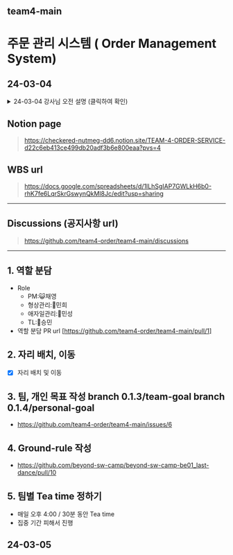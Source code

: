 ## team4-main

# 주문 관리 시스템 ( Order Management System)

## 24-03-04

<details>
    <summary>24-03-04 강사님 오전 설명 (클릭하여 확인)</summary>

```
* wbs 작성
 - 일정이 바뀔 때 마다, 지속적인 수정 및 회고
 - versioning을 통해서 여러 가지 버전들을 관리. (대안 = 다른 버전)
 - code랑 매치될 수 있게. 버전을 관리한다. 

* refactoring.
 - ...?
```

</details>

## Notion page
> https://checkered-nutmeg-dd6.notion.site/TEAM-4-ORDER-SERVICE-d22c6eb413ce499db20adf3b6e800eaa?pvs=4

## WBS url

> https://docs.google.com/spreadsheets/d/1lLhSgIAP7GWLkH6b0-rhK7fe6LqrSkrGswynQkMl8Jc/edit?usp=sharing

------

## Discussions (공지사항 url)

> https://github.com/team4-order/team4-main/discussions
------
## 1. 역할 분담
- Role 
    - PM:😺채영 
    - 형상관리:🦔민희 
    - 애자일관리:🐯민성 
    - TL:🐹승민
- 역할 분담 PR url [https://github.com/team4-order/team4-main/pull/1]



## 2. 자리 배치, 이동
- [x] 자리 배치 및 이동
      
## 3. 팀, 개인 목표 작성 branch 0.1.3/team-goal branch 0.1.4/personal-goal
- https://github.com/team4-order/team4-main/issues/6

## 4. Ground-rule 작성
- https://github.com/beyond-sw-camp/beyond-sw-camp-be01_last-dance/pull/10

## 5. 팀별 Tea time 정하기
- 매일 오후 4:00 / 30분 동안 Tea time
- 집중 기간 피해서 진행 

## 24-03-05 
